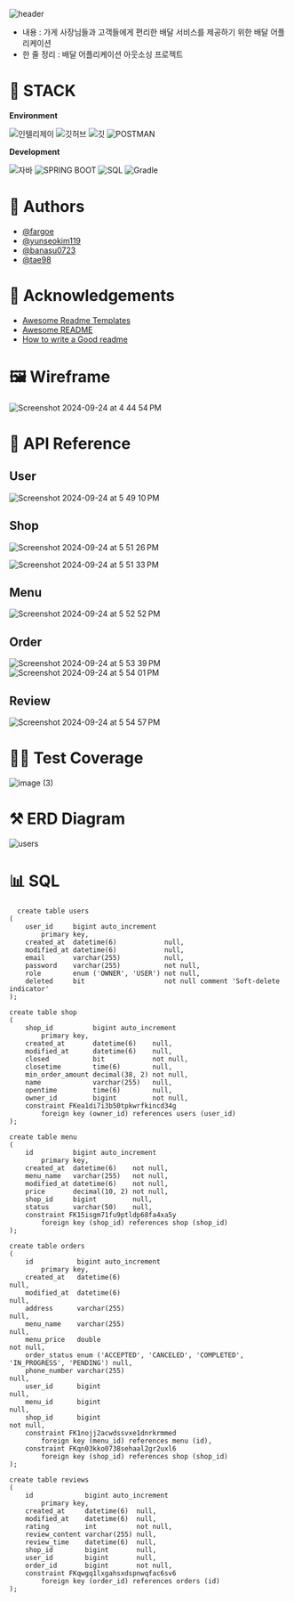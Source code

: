 ![header](https://capsule-render.vercel.app/api?type=waving&height=300&color=gradient&text=Food%20Delivery)

- 내용 :  가게 사장님들과 고객들에게 편리한 배달 서비스를 제공하기 위한 배달 어플리케이션
- 한 줄 정리 : 배달 어플리케이션 아웃소싱 프로젝트

# 🚀 STACK 
**Environment**

![인텔리제이](   https://img.shields.io/badge/IntelliJ_IDEA-000000.svg?style=for-the-badge&logo=intellij-idea&logoColor=white)
![깃허브](https://img.shields.io/badge/GitHub-100000?style=for-the-badge&logo=github&logoColor=white)
![깃](https://img.shields.io/badge/GIT-E44C30?style=for-the-badge&logo=git&logoColor=white)
![POSTMAN](https://img.shields.io/badge/postman-FF6C37?style=for-the-badge&logo=postman&logoColor=white)

**Development**

![자바](https://img.shields.io/badge/Java-ED8B00?style=for-the-badge&logo=openjdk&logoColor=white)
![SPRING BOOT](https://img.shields.io/badge/springboot-6DB33F?style=for-the-badge&logo=springboot&logoColor=white)
![SQL](https://img.shields.io/badge/mysql-4479A1?style=for-the-badge&logo=mysql&logoColor=white)
![Gradle](https://img.shields.io/badge/gradle-02303A?style=for-the-badge&logo=gradle&logoColor=white)

# 🤔 Authors
- [@fargoe](https://github.com/fargoe)
- [@yunseokim119](https://github.com/yunseokim119)
- [@banasu0723](https://github.com/banasu0723)
- [@tae98](https://www.github.com/tae98)

# 🙏 Acknowledgements

 - [Awesome Readme Templates](https://awesomeopensource.com/project/elangosundar/awesome-README-templates)
 - [Awesome README](https://github.com/matiassingers/awesome-readme)
 - [How to write a Good readme](https://bulldogjob.com/news/449-how-to-write-a-good-readme-for-your-github-project)

# 🖼️ Wireframe
![Screenshot 2024-09-24 at 4 44 54 PM](https://github.com/user-attachments/assets/a6459cdb-5667-4cbb-afde-1bb86a35b37f)

# 🔖 API Reference
## User
![Screenshot 2024-09-24 at 5 49 10 PM](https://github.com/user-attachments/assets/2021f6ff-4b74-4118-ada1-75a846c57d7e)

## Shop
![Screenshot 2024-09-24 at 5 51 26 PM](https://github.com/user-attachments/assets/2f6d760f-1e1c-4a7a-951c-a7128cd4c467)

![Screenshot 2024-09-24 at 5 51 33 PM](https://github.com/user-attachments/assets/a55575ba-15f2-4e8e-99aa-4ae41b7d3fca)

## Menu
![Screenshot 2024-09-24 at 5 52 52 PM](https://github.com/user-attachments/assets/a29eee5c-71c3-4154-8566-77704bca2770)

## Order
![Screenshot 2024-09-24 at 5 53 39 PM](https://github.com/user-attachments/assets/ba4ac06c-a15b-40ea-a0c9-8cc105e682b7)
![Screenshot 2024-09-24 at 5 54 01 PM](https://github.com/user-attachments/assets/01721673-844b-419e-a3b8-32363ba9529a)

## Review
![Screenshot 2024-09-24 at 5 54 57 PM](https://github.com/user-attachments/assets/4b3c4be7-a668-4e7b-a3b3-c5616825ee1b)
#  🧑‍💻 Test Coverage
![image (3)](https://github.com/user-attachments/assets/bda697ab-077a-4353-90f5-174ba999e2bc)


# ⚒️ ERD Diagram
![users](https://github.com/user-attachments/assets/7006c0c0-21fd-4463-bfae-687ec57cf519)


#  📊 SQL
      create table users
    (
        user_id     bigint auto_increment
            primary key,
        created_at  datetime(6)            null,
        modified_at datetime(6)            null,
        email       varchar(255)           null,
        password    varchar(255)           not null,
        role        enum ('OWNER', 'USER') not null,
        deleted     bit                    not null comment 'Soft-delete indicator'
    );
    
    create table shop
    (
        shop_id          bigint auto_increment
            primary key,
        created_at       datetime(6)    null,
        modified_at      datetime(6)    null,
        closed           bit            not null,
        closetime        time(6)        null,
        min_order_amount decimal(38, 2) not null,
        name             varchar(255)   null,
        opentime         time(6)        null,
        owner_id         bigint         not null,
        constraint FKea1di7i3b50tpkwrfkincd34g
            foreign key (owner_id) references users (user_id)
    );
    
    create table menu
    (
        id          bigint auto_increment
            primary key,
        created_at  datetime(6)    not null,
        menu_name   varchar(255)   not null,
        modified_at datetime(6)    not null,
        price       decimal(10, 2) not null,
        shop_id     bigint         null,
        status      varchar(50)    null,
        constraint FK15isgm71fu9ptldp68fa4xa5y
            foreign key (shop_id) references shop (shop_id)
    );
    
    create table orders
    (
        id           bigint auto_increment
            primary key,
        created_at   datetime(6)                                                          null,
        modified_at  datetime(6)                                                          null,
        address      varchar(255)                                                         null,
        menu_name    varchar(255)                                                         null,
        menu_price   double                                                               not null,
        order_status enum ('ACCEPTED', 'CANCELED', 'COMPLETED', 'IN_PROGRESS', 'PENDING') null,
        phone_number varchar(255)                                                         null,
        user_id      bigint                                                               null,
        menu_id      bigint                                                               null,
        shop_id      bigint                                                               not null,
        constraint FK1nojj2acwdssvxe1dnrkrmmed
            foreign key (menu_id) references menu (id),
        constraint FKqn03kko0738sehaal2gr2uxl6
            foreign key (shop_id) references shop (shop_id)
    );
    
    create table reviews
    (
        id             bigint auto_increment
            primary key,
        created_at     datetime(6)  null,
        modified_at    datetime(6)  null,
        rating         int          not null,
        review_content varchar(255) null,
        review_time    datetime(6)  null,
        shop_id        bigint       null,
        user_id        bigint       null,
        order_id       bigint       not null,
        constraint FKqwgq1lxgahsxdspnwqfac6sv6
            foreign key (order_id) references orders (id)
    );


